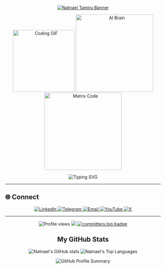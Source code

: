 <p align="center">
  <a href="https://github.com/Akshay090/svg-banners">
    <img src="https://svg-banners.vercel.app/api?type=luminance&text1=✨%20Natnael%20Tamiru%20✨&width=1300&height=100" alt="Natnael Tamiru Banner" />
  </a>
</p>


<p align="center">
  <img src="https://media.giphy.com/media/WUlplcMpOCEmTGBtBW/giphy.gif" width="200" alt="Coding GIF"/>  
  <img src="https://media.giphy.com/media/ZVik7pBtu9dNS/giphy.gif" width="250" alt="AI Brain"/>  
  <img src="https://media.giphy.com/media/L8K62iTDkzGX6/giphy.gif" width="250" alt="Matrix Code"/>  
</p>
<p align="center">
  <img src="https://readme-typing-svg.demolab.com?font=Inter&weight=600&size=24&pause=1000&color=00BFFF&center=true&vCenter=true&width=600&lines=Full-Stack+Developer;Aspiring+AI+Engineer;Mobile+App+Creator" alt="Typing SVG">
</p>


---

## 🌐 Connect

<p align="center">
  <a href="https://www.linkedin.com/in/natitam1/" target="_blank">
    <img alt="LinkedIn" src="https://img.shields.io/badge/LinkedIn-0077B5?style=for-the-badge&logo=linkedin&logoColor=white" />
  </a>
   <a href="https://t.me/natitam1" target="_blank">
    <img alt="Telegram" src="https://img.shields.io/badge/Telegram-0088CC?style=for-the-badge&logo=telegram&logoColor=white" />
  </a>
  <a href="mailto:natnaeltamiru98@gmail.com" target="_blank">
    <img alt="Email" src="https://img.shields.io/badge/Email-D14836?style=for-the-badge&logo=gmail&logoColor=white" />
</a>

 <a href="https://www.youtube.com/@natitam11" target="_blank">
  <img alt="YouTube" src="https://img.shields.io/badge/YouTube-FF0000?style=for-the-badge&logo=youtube&logoColor=white" />
</a>

  <a href="https://twitter.com/natitam11" target="_blank">
    <img alt="X" src="https://img.shields.io/badge/Twitter-1DA1F2?style=for-the-badge&logo=twitter&logoColor=white" />
  </a>
</p>

---
<!-- Profile Views & Other Badge -->

<p align="center">
  <img src="https://komarev.com/ghpvc/?username=natitam1" alt="Profile views"/>
  <img src="https://img.shields.io/badge/Natnael%20Tamiru-is%20Available%20for%20a%20Remote%20Work-greenyellow" />
  <a href="https://user-badge.committers.top/ethiopia_private/natitam1">
    <img src="https://user-badge.committers.top/ethiopia_private/natitam1.svg" alt="committers.top badge"/>
  </a>
</p>

<h2 align="center">My GitHub Stats</h2>

<p align="center">
  <img src="https://github-readme-stats.vercel.app/api?username=natitam1&show_icons=true&theme=github_dark&count_private=true&hide_border=true&title_color=00bfbf&icon_color=00bfbf" alt="Natnael's GitHub stats" />
  <img src="https://github-readme-stats.vercel.app/api/top-langs/?username=natitam1&layout=compact&theme=github_dark&hide_border=true&title_color=00bfbf&icon_color=00bfbf" alt="Natnael's Top Languages" />
</p>





<p align="center">
  <img src="https://github-profile-summary-cards.vercel.app/api/cards/profile-details?username=natitam1&theme=algolia" alt="GitHub Profile Summary" />
</p>


  
